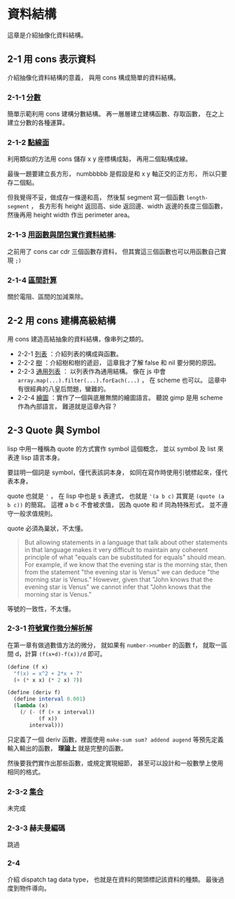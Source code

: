 # 資料結構
這章是介紹抽像化資料結構。

## 2-1 用 cons 表示資料
介紹抽像化資料結構的意義，
與用 cons 構成簡單的資料結構。

### 2-1-1 [分數](ration.sch)
簡單示範利用 cons 建構分數結構。
再一層層建立建構函數、存取函數，
在之上建立分數的各種運算。

### 2-1-2 [點線面](segment-2d.sch)
利用類似的方法用 cons 儲存 x y 座標構成點，
再用二個點構成線。

最後一題要建立長方形，
numbbbbb 是假設是和 x y 軸正交的正方形，
所以只要存二個點。

但我覺得不妥，做成存一條邊和高，
然後幫 segment 寫一個函數 `length-segment` ，
長方形有 height 返回高、side 返回邊、width 返邊的長度三個函數，
然後再用 height width 作出 perimeter area。

### 2-1-3 [用函數與閉包實作資料結構](cons.md): 
之前用了 cons car cdr 三個函數存資料，
但其實這三個函數也可以用函數自己實現 `;)`

### 2-1-4 [區間計算](interval.md)
關於電阻、區間的加減乘除。

## 2-2 用 cons 建構高級結構
用 cons 建造高結抽象的資料結構，像串列之類的。

  - 2-2-1 [列表](list.md) ：介紹列表的構成與函數。
  - 2-2-2 [樹](tree.md) ：介紹樹和樹的遞迴，
    這章我才了解 false 和 nil 要分開的原因。
  - 2-2-3 [通用列表](sequence.md) ：
    以列表作為通用結構。
    像在 js 中會 `array.map(...).filter(...).forEach(...)` ，
    在 scheme 也可以。
    這章中有很經典的八皇后問題，蠻難的。
  - 2-2-4 [繪圖](painter.md) ：實作了一個與底層無關的繪圖語言。
    聽說 gimp 是用 scheme 作為內部語言，
    難道就是這章內容？

## 2-3 Quote 與 Symbol
lisp 中用一種稱為 quote 的方式實作 symbol 這個概念，
並以 symbol 及 list 來表達 lisp 語言本身。

要註明一個詞是 symbol，僅代表該詞本身，
如同在寫作時使用引號標起來，僅代表本身。

quote 也就是 `'` ，
在 lisp 中也是 s 表達式，
也就是 `'(a b c)` 其實是
`(quote (a b c))` 的簡寫。
這裡 a b c 不會被求值，
因為 quote 和 if 同為特殊形式，
並不遵守一般求值規則。

quote 必須為巢狀，不太懂。

> But allowing statements in a
> language that talk about other statements in that language makes it very
> difficult to maintain any coherent principle of what "equals can be
> substituted for equals" should mean.  For example, if we know that the
> evening star is the morning star, then from the statement "the evening
> star is Venus" we can deduce "the morning star is Venus."  However,
> given that "John knows that the evening star is Venus" we cannot infer
> that "John knows that the morning star is Venus."

等號的一致性，不太懂。

### 2-3-1 [符號實作微分解析解](symbol-different.md)
在第一章有做過數值方法的微分，
就如果有 `number->number` 的函數 f，
就取一區間 d，計算 `(f(x+d)-f(x))/d` 即可。

```scheme
(define (f x)
  "f(x) = x^2 + 2*x + 7"
  (+ (* x x) (* 2 x) 7))

(define (deriv f)
  (define interval 0.001)
  (lambda (x)
    (/ (- (f (+ x interval))
          (f x))
       interval)))
```

只定義了一個 deriv 函數，裡面使用
`make-sum sum? addend augend`
等預先定義輸入輸出的函數，
**理論上** 就是完整的函數。

然後要我們實作出那些函數，或規定實現細節，
甚至可以設計和一般數學上使用相同的格式。

### 2-3-2 [集合](set.sch)

未完成

### 2-3-3 赫夫曼編碼
跳過

### 2-4
介紹 dispatch tag data type，
也就是在資料的開頭標記該資料的種類。
最後過度到物件導向。
